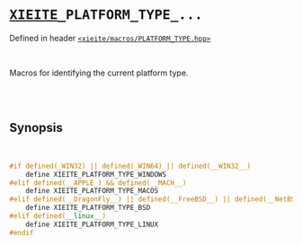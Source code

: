 # [`XIEITE`](../../docs/macros.md)`_PLATFORM_TYPE_...`
Defined in header [`<xieite/macros/PLATFORM_TYPE.hpp>`](../../include/xieite/macros/PLATFORM_TYPE.hpp)

<br/>

Macros for identifying the current platform type.

<br/><br/>

## Synopsis

<br/>

```cpp
#if defined(_WIN32) || defined(_WIN64) || defined(__WIN32__)
	define XIEITE_PLATFORM_TYPE_WINDOWS
#elif defined(__APPLE_) && defined(__MACH__)
	define XIEITE_PLATFORM_TYPE_MACOS
#elif defined(__DragonFly__) || defined(__FreeBSD__) || defined(__NetBSD__) || defined(__OpenBSD__) || defined(__bsdi__)
	define XIEITE_PLATFORM_TYPE_BSD
#elif defined(__linux__)
	define XIEITE_PLATFORM_TYPE_LINUX
#endif
```
